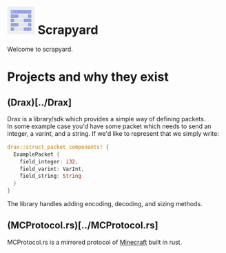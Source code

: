 # ![](../assets/logo.png?raw=true) Scrapyard

Welcome to scrapyard.

# Projects and why they exist

## (Drax)[../Drax]

Drax is a library/sdk which provides a simple way of defining packets. <br />
In some example case you'd have some packet which needs to send an integer, a varint, and a string. If we'd like to represent that we simply write:

```rust
drax::struct_packet_components! {
  ExamplePacket {
    field_integer: i32,
    field_varint: VarInt,
    field_string: String
  }
}
```

The library handles adding encoding, decoding, and sizing methods.

## (MCProtocol.rs)[../MCProtocol.rs]

MCProtocol.rs is a mirrored protocol of [Minecraft](https://minecraft.net/) built in rust.

